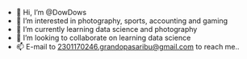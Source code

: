 - 👋 Hi, I’m @DowDows
- 👀 I’m interested in photography, sports, accounting and gaming
- 🌱 I’m currently learning data science and photography
- 💞️ I’m looking to collaborate on learning data science
- 📫 E-mail to 2301170246.grandopasaribu@gmail.com to reach me..

<!---
DowDows/DowDows is a ✨ special ✨ repository because its `README.md` (this file) appears on your GitHub profile.
You can click the Preview link to take a look at your changes.
--->
